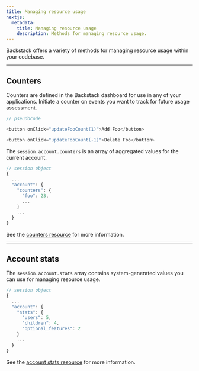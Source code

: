 ```yaml
---
title: Managing resource usage
nextjs:
  metadata:
    title: Managing resource usage
    description: Methods for managing resource usage.
---
```


Backstack offers a variety of methods for managing resource usage within your codebase.


---

## Counters

Counters are defined in the Backstack dashboard for use in any of your applications. Initiate a counter on events you want to track for future usage assessment.

```js
// pseudocode

<button onClick="updateFooCount(1)">Add Foo</button>

<button onClick="updateFooCount(-1)">Delete Foo</button>
```

The `session.account.counters` is an array of aggregated values for the current account.

```js
// session object
{
  ...
  "account": {
    "counters": {
      "foo": 23,
      ...
    }
    ...
  }
}
```

See the [counters resource](/docs/counters) for more information.

---

## Account stats

The `session.account.stats` array contains system-generated values you can use for managing resource usage.

```js
// session object
{
  ...
  "account": {
    "stats": {
      "users": 5,
      "children": 4,
      "optional_features": 2
    }
    ...
  }
}
```

See the [account stats resource](/docs/account-stats) for more information.

